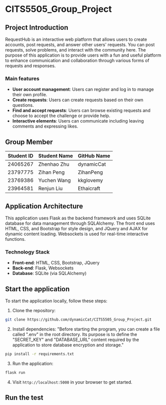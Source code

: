 # CITS5505_Group_Project

## Project Introduction
RequestHub is an interactive web platform that allows users to create accounts, post requests, and answer other users' requests. You can post requests, solve problems, and interact with the community here. The purpose of this application is to provide users with a fun and useful platform to enhance communication and collaboration through various forms of requests and responses.

### Main features
- **User account management**: Users can register and log in to manage their own profile. 
- **Create requests**: Users can create requests based on their own questions. 
- **Find and accept requests**: Users can browse existing requests and choose to accept the challenge or provide help. 
- **Interactive elements**: Users can communicate including leaving comments and expressing likes.

## Group Member
| Student ID | Student Name | GitHub Name |
|----------|-------------|---------------|
| 24065267 | Zhenhao Zhu | dynamicCat    |
| 23797775 | Zihan Peng | ZihanPeng      |
| 23769386 | Yuchen Wang | kkglovemy       |
| 23964581 | Renjun Liu | Ethaicraft |

## Application Architecture

This application uses Flask as the backend framework and uses SQLite database for data management through SQLAlchemy. The front end uses HTML, CSS, and Bootstrap for style design, and JQuery and AJAX for dynamic content loading. Websockets is used for real-time interactive functions. 

### Technology Stack

- **Front-end**: HTML, CSS, Bootstrap, JQuery
- **Back-end**: Flask, Websockets
- **Database**: SQLite (via SQLAlchemy)

## Start the application

To start the application locally, follow these steps:
1. Clone the repository:
```bash
git clone https://github.com/dynamicCat/CITS5505_Group_Project.git
```

2. Install dependencies:
"Before starting the program, you can create a file called ".env" in the root directory. Its purpose is to define the "SECRET_KEY" and "DATABASE_URL" content required by the application to store database encryption and storage."
```bash
pip install -r requirements.txt
```

3. Run the application:
```bash
flask run
```
4. Visit `http://localhost:5000` in your browser to get started. 

## Run the test
